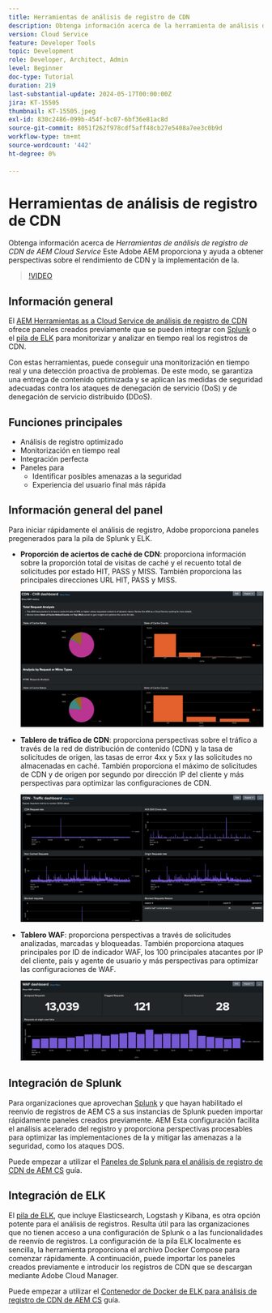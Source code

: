 ```yaml
---
title: Herramientas de análisis de registro de CDN
description: Obtenga información acerca de la herramienta de análisis de registro de CDN de AEM Cloud Service que proporciona Adobe AEM y cómo ayuda a obtener información sobre el rendimiento de CDN y la implementación de la.
version: Cloud Service
feature: Developer Tools
topic: Development
role: Developer, Architect, Admin
level: Beginner
doc-type: Tutorial
duration: 219
last-substantial-update: 2024-05-17T00:00:00Z
jira: KT-15505
thumbnail: KT-15505.jpeg
exl-id: 830c2486-099b-454f-bc07-6bf36e81ac8d
source-git-commit: 8051f262f978cdf5aff48cb27e5408a7ee3c0b9d
workflow-type: tm+mt
source-wordcount: '442'
ht-degree: 0%

---
```


# Herramientas de análisis de registro de CDN

Obtenga información acerca de _Herramientas de análisis de registro de CDN de AEM Cloud Service_ Este Adobe AEM proporciona y ayuda a obtener perspectivas sobre el rendimiento de CDN y la implementación de la.
 
>[!VIDEO](https://video.tv.adobe.com/v/3429177?quality=12&learn=on)

## Información general

El [AEM Herramientas as a Cloud Service de análisis de registro de CDN](https://github.com/adobe/AEMCS-CDN-Log-Analysis-Tooling) ofrece paneles creados previamente que se pueden integrar con [Splunk](https://www.splunk.com/en_us/products/observability-cloud.html) o el [pila de ELK](https://www.elastic.co/elastic-stack) para monitorizar y analizar en tiempo real los registros de CDN.

Con estas herramientas, puede conseguir una monitorización en tiempo real y una detección proactiva de problemas. De este modo, se garantiza una entrega de contenido optimizada y se aplican las medidas de seguridad adecuadas contra los ataques de denegación de servicio (DoS) y de denegación de servicio distribuido (DDoS).

## Funciones principales

- Análisis de registro optimizado
- Monitorización en tiempo real
- Integración perfecta
- Paneles para
   - Identificar posibles amenazas a la seguridad
   - Experiencia del usuario final más rápida

## Información general del panel

Para iniciar rápidamente el análisis de registro, Adobe proporciona paneles pregenerados para la pila de Splunk y ELK.

- **Proporción de aciertos de caché de CDN**: proporciona información sobre la proporción total de visitas de caché y el recuento total de solicitudes por estado HIT, PASS y MISS. También proporciona las principales direcciones URL HIT, PASS y MISS.

  ![Proporción de aciertos de caché de CDN](assets/CHR-dashboard.png)

- **Tablero de tráfico de CDN**: proporciona perspectivas sobre el tráfico a través de la red de distribución de contenido (CDN) y la tasa de solicitudes de origen, las tasas de error 4xx y 5xx y las solicitudes no almacenadas en caché. También proporciona el máximo de solicitudes de CDN y de origen por segundo por dirección IP del cliente y más perspectivas para optimizar las configuraciones de CDN.

  ![Tablero de tráfico de CDN](assets/Traffic-dashboard.png)

- **Tablero WAF**: proporciona perspectivas a través de solicitudes analizadas, marcadas y bloqueadas. También proporciona ataques principales por ID de indicador WAF, los 100 principales atacantes por IP del cliente, país y agente de usuario y más perspectivas para optimizar las configuraciones de WAF.

  ![Tablero WAF](assets/WAF-Dashboard.png)

## Integración de Splunk

Para organizaciones que aprovechan [Splunk](https://www.splunk.com/en_us/products/observability-cloud.html) y que hayan habilitado el reenvío de registros de AEM CS a sus instancias de Splunk pueden importar rápidamente paneles creados previamente. AEM Esta configuración facilita el análisis acelerado del registro y proporciona perspectivas procesables para optimizar las implementaciones de la y mitigar las amenazas a la seguridad, como los ataques DOS.

Puede empezar a utilizar el [Paneles de Splunk para el análisis de registro de CDN de AEM CS](https://github.com/adobe/AEMCS-CDN-Log-Analysis-Tooling/blob/main/Splunk/READEME.md#splunk-dashboards-for-aemcs-cdn-log-analysis) guía.


## Integración de ELK

El [pila de ELK](https://www.elastic.co/elastic-stack), que incluye Elasticsearch, Logstash y Kibana, es otra opción potente para el análisis de registros. Resulta útil para las organizaciones que no tienen acceso a una configuración de Splunk o a las funcionalidades de reenvío de registros. La configuración de la pila ELK localmente es sencilla, la herramienta proporciona el archivo Docker Compose para comenzar rápidamente. A continuación, puede importar los paneles creados previamente e introducir los registros de CDN que se descargan mediante Adobe Cloud Manager.

Puede empezar a utilizar el [Contenedor de Docker de ELK para análisis de registro de CDN de AEM CS](https://github.com/adobe/AEMCS-CDN-Log-Analysis-Tooling/blob/main/ELK/README.md#elk-docker-container-for-aemcs-cdn-log-analysis) guía.
